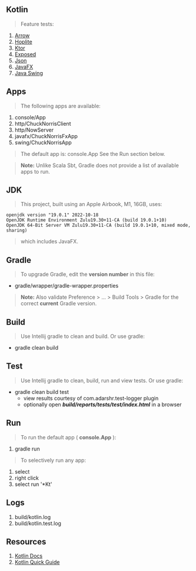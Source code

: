 Kotlin
------
>Feature tests:
1. [Arrow](https://arrow-kt.io)
2. [Hoplite](https://github.com/sksamuel/hoplite)
3. [Ktor](https://ktor.io)
4. [Exposed](https://github.com/JetBrains/Exposed)
5. [Json](https://kotlinx-serialization-json)
6. [JavaFX](https://openjfx.io/)
7. [Java Swing](https://docs.oracle.com/javase/tutorial/uiswing/index.html)

Apps
----
>The following apps are available:
1. console/App
2. http/ChuckNorrisClient
3. http/NowServer
4. javafx/ChuckNorrisFxApp
5. swing/ChuckNorrisApp
>The default app is: console.App See the Run section below.

>**Note:** Unlike Scala Sbt, Gradle does not provide a list of available apps to run.

JDK
---
>This project, built using an Apple Airbook, M1, 16GB, uses:
```
openjdk version "19.0.1" 2022-10-18
OpenJDK Runtime Environment Zulu19.30+11-CA (build 19.0.1+10)
OpenJDK 64-Bit Server VM Zulu19.30+11-CA (build 19.0.1+10, mixed mode, sharing)
```
>which includes JavaFX.

Gradle
------
>To upgrade Gradle, edit the **version number** in this file:
* gradle/wrapper/gradle-wrapper.properties
>**Note:** Also validate Preference > ... > Build Tools > Gradle for the correct **current** Gradle version.

Build
-----
>Use Intellij gradle to clean and build. Or use gradle:
* gradle clean build

Test
----
>Use Intellij gradle to clean, build, run and view tests. Or use gradle:
* gradle clean build test
     * view results courtesy of com.adarshr.test-logger plugin
     * optionally open ***build/reports/tests/test/index.html*** in a browser

Run
---
>To run the default app ( **console.App** ):
1. gradle run
>To selectively run any app:
1. select
2. right click
3. select run '*Kt'

Logs
----
1. build/kotlin.log
2. build/kotlin.test.log

Resources
---------
1. [Kotlin Docs](https://kotlinlang.org/docs/home.html)
2. [Kotlin Quick Guide](https://github.com/Mr-Skully/kotlin-quick-guide)